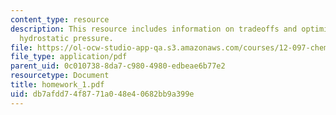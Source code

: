 ```yaml
---
content_type: resource
description: This resource includes information on tradeoffs and optimization, and
  hydrostatic pressure.
file: https://ol-ocw-studio-app-qa.s3.amazonaws.com/courses/12-097-chemical-investigations-of-boston-harbor-january-iap-2006/db7afdd74f8771a048e40682bb9a399e_homework_1.pdf
file_type: application/pdf
parent_uid: 0c010738-8da7-c980-4980-edbeae6b77e2
resourcetype: Document
title: homework_1.pdf
uid: db7afdd7-4f87-71a0-48e4-0682bb9a399e
---
```

